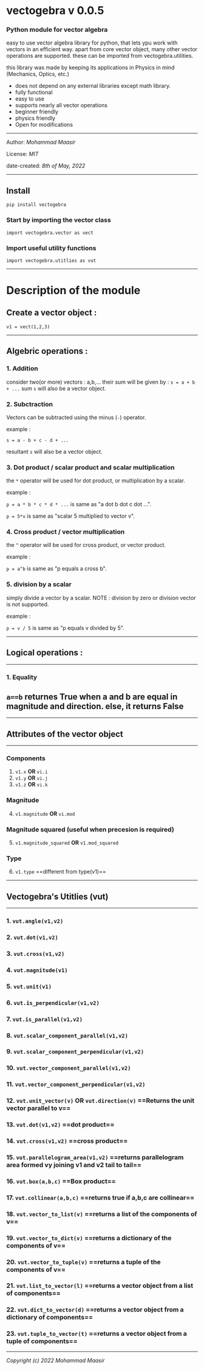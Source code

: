# vectogebra v 0.0.5

### Python module for vector algebra

easy to use vector algebra library for python, that lets ypu work with vectors in an efficient way.
apart from core vector object, many other vector operations are supported.
these can be imported from vectogebra.utilities.

this library was made by keeping its applications in Physics in mind (Mechanics, Optics, etc.)

- does not depend on any external libraries except math library.
- fully functional
- easy to use
- supports nearly all vector operations
- beginner friendly
- physics friendly
- Open for modifications

---

Author: _Mohammad Maasir_

License: _MIT_

date-created: _8th of May, 2022_

---

## Install

`pip install vectogebra`

### Start by importing the vector class

`import vectogebra.vector as vect`

### Import useful utility functions

`import vectogebra.utitlies as vut`

---

# Description of the module

## Create a vector object :

`v1 = vect(1,2,3)`

---

## Algebric operations :

### 1. Addition

consider two(or more) vectors : a,b,...
their sum will be given by :
`s = a + b + ...`
sum `s` will also be a vector object.

### 2. Subctraction

Vectors can be subtracted using the minus (`-`) operator.

example :

`s = a - b + c - d + ...`

resultant `s` will also be a vector object.

### 3. Dot product / scalar product and scalar multiplication

the `*` operator will be used for dot product, or multiplication by a scalar.

example :

`p = a * b * c * d * ...` is same as "a dot b dot c dot ...".

`p = 5*v` is same as "scalar 5 multiplied to vector v".

### 4. Cross product / vector multiplication

the `^` operator will be used for cross product, or vector product.

example :

`p = a^b` is same as "p equals a cross b".

### 5. division by a scalar

simply divide a vector by a scalar.
NOTE : division by zero or division vector is not supported.

example :

`p = v / 5` is same as "p equals v divided by 5".

---

## Logical operations :

---

### 1. Equality

## `a==b` returnes True when a and b are equal in magnitude and direction. else, it returns False

---

## Attributes of the vector object

---

### Components

1. `v1.x` **OR** `vi.i`
2. `v1.y` **OR** `vi.j`
3. `v1.z` **OR** `vi.k`

### Magnitude

4. `v1.magnitude` **OR** `vi.mod`

### Magnitude squared (useful when precesion is required)

5.  `v1.magnitude_squared` **OR** `v1.mod_squared`

### Type

6. `v1.type` ==different from type(v1)==

---

## Vectogebra's Utitlies (vut)

---

### 1. `vut.angle(v1,v2)`

### 2. `vut.dot(v1,v2)`

### 3. `vut.cross(v1,v2)`

### 4. `vut.magnitude(v1)`

### 5. `vut.unit(v1)`

### 6. `vut.is_perpendicular(v1,v2)`

### 7. `vut.is_parallel(v1,v2)`

### 8. `vut.scalar_component_parallel(v1,v2)`

### 9. `vut.scalar_component_perpendicular(v1,v2)`

### 10. `vut.vector_component_parallel(v1,v2)`

### 11. `vut.vector_component_perpendicular(v1,v2)`

### 12. `vut.unit_vector(v)` **OR** `vut.direction(v)` ==Returns the unit vector parallel to v==

### 13. `vut.dot(v1,v2)` ==dot product==

### 14. `vut.cross(v1,v2)` ==cross product==

### 15. `vut.parallelogram_area(v1,v2)` ==returns parallelogram area formed vy joining v1 and v2 tail to tail==

### 16. `vut.box(a,b,c)` ==Box product==

### 17. `vut.collinear(a,b,c)` ==returns true if a,b,c are collinear==

### 18. `vut.vector_to_list(v)` ==returns a list of the components of v==

### 19. `vut.vector_to_dict(v)` ==returns a dictionary of the components of v==

### 20. `vut.vector_to_tuple(v)` ==returns a tuple of the components of v==

### 21. `vut.list_to_vector(l)` ==returns a vector object from a list of components==

### 22. `vut.dict_to_vector(d)` ==returns a vector object from a dictionary of components==

### 23. `vut.tuple_to_vector(t)` ==returns a vector object from a tuple of components==

---

_Copyright (c) 2022 Mohammad Maasir_
